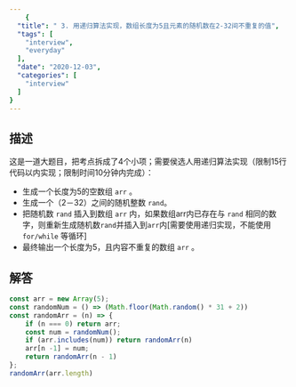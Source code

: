 ```yaml
---
    {
  "title": " 3. 用递归算法实现，数组长度为5且元素的随机数在2-32间不重复的值",
  "tags": [
    "interview",
    "everyday"
  ],
  "date": "2020-12-03",
  "categories": [
    "interview"
  ]
}
---
```

    

## 描述
这是一道大题目，把考点拆成了4个小项；需要侯选人用递归算法实现（限制15行代码以内实现；限制时间10分钟内完成）： 

* 生成一个长度为5的空数组 `arr` 。 
* 生成一个（2－32）之间的随机整数 `rand`。
* 把随机数 `rand` 插入到数组 `arr` 内，如果数组arr内已存在与 `rand` 相同的数字，则重新生成随机数`rand`并插入到`arr`内[需要使用递归实现，不能使用 `for/while` 等循环] 
* 最终输出一个长度为5，且内容不重复的数组 `arr` 。

## 解答
```js
const arr = new Array(5);
const randomNum = () => (Math.floor(Math.random() * 31 + 2))
const randomArr = (n) => {
	if (n === 0) return arr;
	const num = randomNum();
	if (arr.includes(num)) return randomArr(n)
	arr[n -1] = num;
	return randomArr(n - 1)
};
randomArr(arr.length)

```

